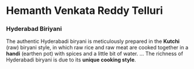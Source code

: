 # Hemanth Venkata Reddy Telluri
### Hyderabad Biriyani
The authentic Hyderabadi biryani is meticulously prepared in the **Kutchi** (raw) biryani style, in which raw rice and raw meat are cooked together in a **handi** (earthen pot) with spices and a little bit of water. ... The richness of Hyderabadi biryani is due to its **unique cooking style**.